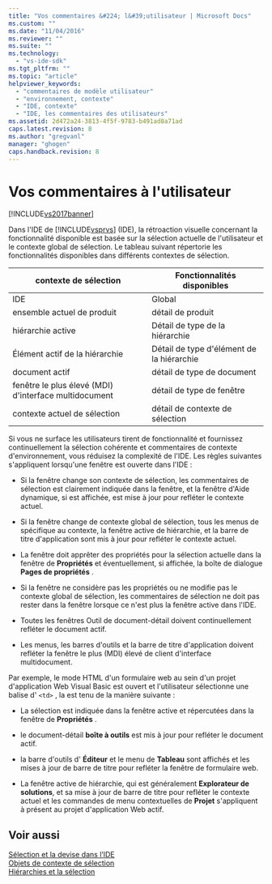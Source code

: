 ```yaml
---
title: "Vos commentaires &#224; l&#39;utilisateur | Microsoft Docs"
ms.custom: ""
ms.date: "11/04/2016"
ms.reviewer: ""
ms.suite: ""
ms.technology: 
  - "vs-ide-sdk"
ms.tgt_pltfrm: ""
ms.topic: "article"
helpviewer_keywords: 
  - "commentaires de modèle utilisateur"
  - "environnement, contexte"
  - "IDE, contexte"
  - "IDE, les commentaires des utilisateurs"
ms.assetid: 2d472a24-3813-4f5f-9783-b491ad8a71ad
caps.latest.revision: 8
ms.author: "gregvanl"
manager: "ghogen"
caps.handback.revision: 8
---
```

# Vos commentaires &#224; l&#39;utilisateur
[!INCLUDE[vs2017banner](../../code-quality/includes/vs2017banner.md)]

Dans l'IDE de [!INCLUDE[vsprvs](../../code-quality/includes/vsprvs_md.md)] \(IDE\), la rétroaction visuelle concernant la fonctionnalité disponible est basée sur la sélection actuelle de l'utilisateur et le contexte global de sélection.  Le tableau suivant répertorie les fonctionnalités disponibles dans différents contextes de sélection.  
  
|contexte de sélection|Fonctionnalités disponibles|  
|---------------------------|---------------------------------|  
|IDE|Global|  
|ensemble actuel de produit|détail de produit|  
|hiérarchie active|Détail de type de la hiérarchie|  
|Élément actif de la hiérarchie|Détail de type d'élément de la hiérarchie|  
|document actif|détail de type de document|  
|fenêtre le plus élevé \(MDI\) d'interface multidocument|détail de type de fenêtre|  
|contexte actuel de sélection|détail de contexte de sélection|  
  
 Si vous ne surface les utilisateurs tirent de fonctionnalité et fournissez continuellement la sélection cohérente et commentaires de contexte d'environnement, vous réduisez la complexité de l'IDE.  Les règles suivantes s'appliquent lorsqu'une fenêtre est ouverte dans l'IDE :  
  
-   Si la fenêtre change son contexte de sélection, les commentaires de sélection est clairement indiquée dans la fenêtre, et la fenêtre d'Aide dynamique, si est affichée, est mise à jour pour refléter le contexte actuel.  
  
-   Si la fenêtre change de contexte global de sélection, tous les menus de spécifique au contexte, la fenêtre active de hiérarchie, et la barre de titre d'application sont mis à jour pour refléter le contexte actuel.  
  
-   La fenêtre doit apprêter des propriétés pour la sélection actuelle dans la fenêtre de **Propriétés** et éventuellement, si affichée, la boîte de dialogue **Pages de propriétés** .  
  
-   Si la fenêtre ne considère pas les propriétés ou ne modifie pas le contexte global de sélection, les commentaires de sélection ne doit pas rester dans la fenêtre lorsque ce n'est plus la fenêtre active dans l'IDE.  
  
-   Toutes les fenêtres Outil de document\-détail doivent continuellement refléter le document actif.  
  
-   Les menus, les barres d'outils et la barre de titre d'application doivent refléter la fenêtre le plus \(MDI\) élevé de client d'interface multidocument.  
  
 Par exemple, le mode HTML d'un formulaire web au sein d'un projet d'application Web Visual Basic est ouvert et l'utilisateur sélectionne une balise d' `<td>` , la est tenu de la manière suivante :  
  
-   La sélection est indiquée dans la fenêtre active et répercutées dans la fenêtre de **Propriétés** .  
  
-   le document\-détail **boîte à outils** est mis à jour pour refléter le document actif.  
  
-   la barre d'outils d' **Éditeur** et le menu de **Tableau** sont affichés et les mises à jour de barre de titre pour refléter la fenêtre de formulaire web.  
  
-   La fenêtre active de hiérarchie, qui est généralement **Explorateur de solutions**, et sa mise à jour de barre de titre pour refléter le contexte actuel et les commandes de menu contextuelles de **Projet** s'appliquent à présent au projet d'application Web actif.  
  
## Voir aussi  
 [Sélection et la devise dans l’IDE](../../extensibility/internals/selection-and-currency-in-the-ide.md)   
 [Objets de contexte de sélection](../../extensibility/internals/selection-context-objects.md)   
 [Hiérarchies et la sélection](../../extensibility/internals/hierarchies-and-selection.md)